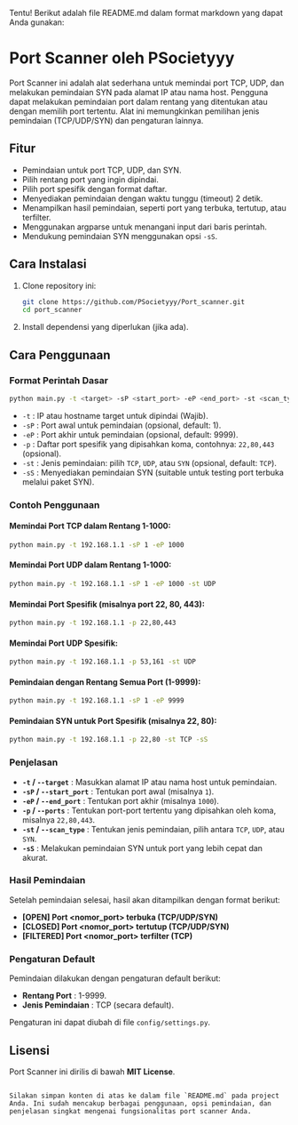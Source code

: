 Tentu! Berikut adalah file README.md dalam format markdown yang dapat Anda gunakan:

# Port Scanner oleh PSocietyyy

Port Scanner ini adalah alat sederhana untuk memindai port TCP, UDP, dan melakukan pemindaian SYN pada alamat IP atau nama host. Pengguna dapat melakukan pemindaian port dalam rentang yang ditentukan atau dengan memilih port tertentu. Alat ini memungkinkan pemilihan jenis pemindaian (TCP/UDP/SYN) dan pengaturan lainnya.

## Fitur

- Pemindaian untuk port TCP, UDP, dan SYN.
- Pilih rentang port yang ingin dipindai.
- Pilih port spesifik dengan format daftar.
- Menyediakan pemindaian dengan waktu tunggu (timeout) 2 detik.
- Menampilkan hasil pemindaian, seperti port yang terbuka, tertutup, atau terfilter.
- Menggunakan argparse untuk menangani input dari baris perintah.
- Mendukung pemindaian SYN menggunakan opsi `-sS`.

## Cara Instalasi

1. Clone repository ini:

   ```bash
   git clone https://github.com/PSocietyyy/Port_scanner.git
   cd port_scanner
   ```

2. Install dependensi yang diperlukan (jika ada).

## Cara Penggunaan

### Format Perintah Dasar

```bash
python main.py -t <target> -sP <start_port> -eP <end_port> -st <scan_type> [-sS]
```

- `-t` : IP atau hostname target untuk dipindai (Wajib).
- `-sP` : Port awal untuk pemindaian (opsional, default: 1).
- `-eP` : Port akhir untuk pemindaian (opsional, default: 9999).
- `-p` : Daftar port spesifik yang dipisahkan koma, contohnya: `22,80,443` (opsional).
- `-st` : Jenis pemindaian: pilih `TCP`, `UDP`, atau `SYN` (opsional, default: `TCP`).
- `-sS` : Menyediakan pemindaian SYN (suitable untuk testing port terbuka melalui paket SYN).

### Contoh Penggunaan

#### Memindai Port TCP dalam Rentang 1-1000:

```bash
python main.py -t 192.168.1.1 -sP 1 -eP 1000
```

#### Memindai Port UDP dalam Rentang 1-1000:

```bash
python main.py -t 192.168.1.1 -sP 1 -eP 1000 -st UDP
```

#### Memindai Port Spesifik (misalnya port 22, 80, 443):

```bash
python main.py -t 192.168.1.1 -p 22,80,443
```

#### Memindai Port UDP Spesifik:

```bash
python main.py -t 192.168.1.1 -p 53,161 -st UDP
```

#### Pemindaian dengan Rentang Semua Port (1-9999):

```bash
python main.py -t 192.168.1.1 -sP 1 -eP 9999
```

#### Pemindaian SYN untuk Port Spesifik (misalnya 22, 80):

```bash
python main.py -t 192.168.1.1 -p 22,80 -st TCP -sS
```

### Penjelasan

- **`-t` / `--target`** : Masukkan alamat IP atau nama host untuk pemindaian.
- **`-sP` / `--start_port`** : Tentukan port awal (misalnya `1`).
- **`-eP` / `--end_port`** : Tentukan port akhir (misalnya `1000`).
- **`-p` / `--ports`** : Tentukan port-port tertentu yang dipisahkan oleh koma, misalnya `22,80,443`.
- **`-st` / `--scan_type`** : Tentukan jenis pemindaian, pilih antara `TCP`, `UDP`, atau `SYN`.
- **`-sS`** : Melakukan pemindaian SYN untuk port yang lebih cepat dan akurat.

### Hasil Pemindaian

Setelah pemindaian selesai, hasil akan ditampilkan dengan format berikut:

- **[OPEN] Port <nomor_port> terbuka (TCP/UDP/SYN)**
- **[CLOSED] Port <nomor_port> tertutup (TCP/UDP/SYN)**
- **[FILTERED] Port <nomor_port> terfilter (TCP)**

### Pengaturan Default

Pemindaian dilakukan dengan pengaturan default berikut:

- **Rentang Port** : 1-9999.
- **Jenis Pemindaian** : TCP (secara default).

Pengaturan ini dapat diubah di file `config/settings.py`.

## Lisensi

Port Scanner ini dirilis di bawah **MIT License**.

```

Silakan simpan konten di atas ke dalam file `README.md` pada project Anda. Ini sudah mencakup berbagai penggunaan, opsi pemindaian, dan penjelasan singkat mengenai fungsionalitas port scanner Anda.
```
